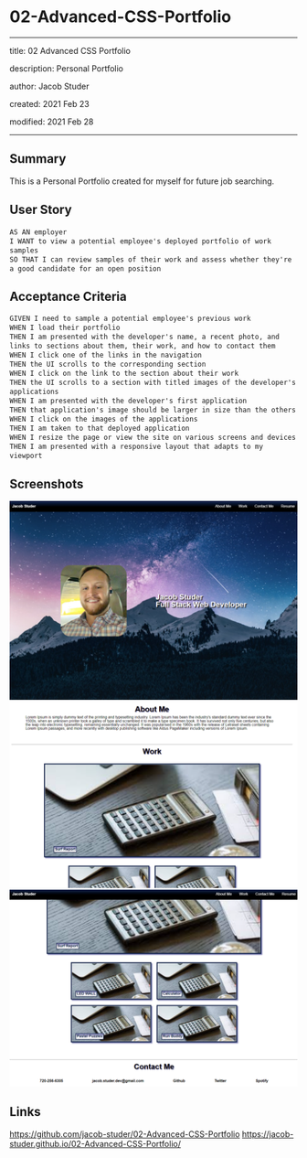 # 02-Advanced-CSS-Portfolio

---

title: 02 Advanced CSS Portfolio

description: Personal Portfolio

author: Jacob Studer

created:  2021 Feb 23

modified: 2021 Feb 28

---

## Summary
This is a Personal Portfolio created for myself for future job searching.

## User Story

```
AS AN employer
I WANT to view a potential employee's deployed portfolio of work samples
SO THAT I can review samples of their work and assess whether they're a good candidate for an open position
```

## Acceptance Criteria

```
GIVEN I need to sample a potential employee's previous work
WHEN I load their portfolio
THEN I am presented with the developer's name, a recent photo, and links to sections about them, their work, and how to contact them
WHEN I click one of the links in the navigation
THEN the UI scrolls to the corresponding section
WHEN I click on the link to the section about their work
THEN the UI scrolls to a section with titled images of the developer's applications
WHEN I am presented with the developer's first application
THEN that application's image should be larger in size than the others
WHEN I click on the images of the applications
THEN I am taken to that deployed application
WHEN I resize the page or view the site on various screens and devices
THEN I am presented with a responsive layout that adapts to my viewport
```

## Screenshots
![screenshot-1](https://raw.githubusercontent.com/jacob-studer/02-Advanced-CSS-Portfolio/main/assets/images/Screenshot-1.PNG)
![screenshot-2](https://raw.githubusercontent.com/jacob-studer/02-Advanced-CSS-Portfolio/main/assets/images/Screenshot-2.PNG)
![screenshot-3](https://raw.githubusercontent.com/jacob-studer/02-Advanced-CSS-Portfolio/main/assets/images/Screenshot-3.PNG)

## Links
https://github.com/jacob-studer/02-Advanced-CSS-Portfolio
https://jacob-studer.github.io/02-Advanced-CSS-Portfolio/